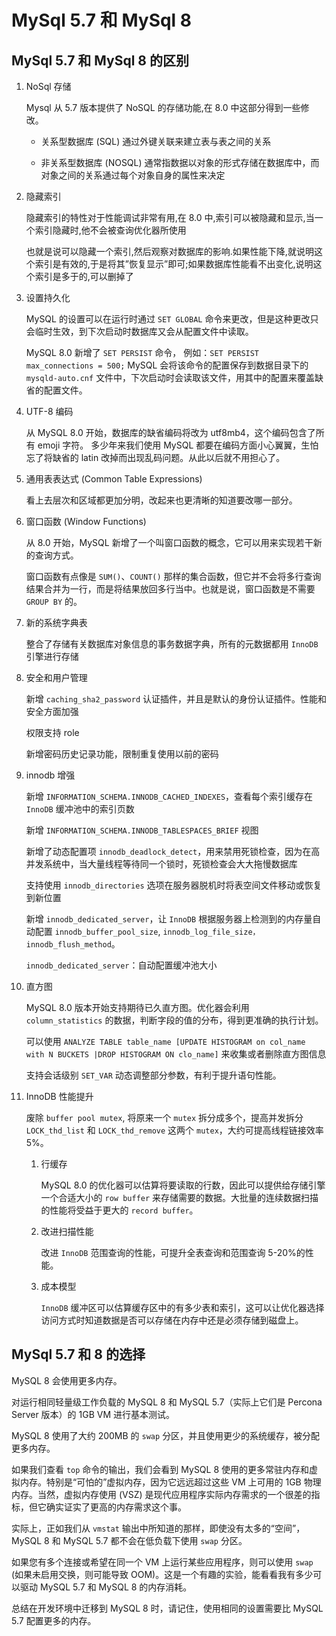 # MySql 5.7 和 MySql 8

## MySql 5.7 和 MySql 8 的区别

1. NoSql 存储

   Mysql 从 5.7 版本提供了 NoSQL 的存储功能,在 8.0 中这部分得到一些修改。

   - 关系型数据库 (SQL)
     通过外键关联来建立表与表之间的关系

   - 非关系型数据库 (NOSQL)
     通常指数据以对象的形式存储在数据库中，而对象之间的关系通过每个对象自身的属性来决定

1. 隐藏索引

   隐藏索引的特性对于性能调试非常有用,在 8.0 中,索引可以被隐藏和显示,当一个索引隐藏时,他不会被查询优化器所使用

   也就是说可以隐藏一个索引,然后观察对数据库的影响.如果性能下降,就说明这个索引是有效的,于是将其”恢复显示”即可;如果数据库性能看不出变化,说明这个索引是多于的,可以删掉了

1. 设置持久化

   MySQL 的设置可以在运行时通过 `SET GLOBAL` 命令来更改，但是这种更改只会临时生效，到下次启动时数据库又会从配置文件中读取。

   MySQL 8.0 新增了 `SET PERSIST` 命令，
   例如：`SET PERSIST max_connections = 500;`
   MySQL 会将该命令的配置保存到数据目录下的 `mysqld-auto.cnf` 文件中，下次启动时会读取该文件，用其中的配置来覆盖缺省的配置文件。

1. UTF-8 编码

   从 MySQL 8.0 开始，数据库的缺省编码将改为 utf8mb4，这个编码包含了所有 emoji 字符。
   多少年来我们使用 MySQL 都要在编码方面小心翼翼，生怕忘了将缺省的 latin 改掉而出现乱码问题。从此以后就不用担心了。

1. 通用表表达式 (Common Table Expressions)

   看上去层次和区域都更加分明，改起来也更清晰的知道要改哪一部分。

1. 窗口函数 (Window Functions)

   从 8.0 开始，MySQL 新增了一个叫窗口函数的概念，它可以用来实现若干新的查询方式。

   窗口函数有点像是 `SUM()`、`COUNT()` 那样的集合函数，但它并不会将多行查询结果合并为一行，而是将结果放回多行当中。也就是说，窗口函数是不需要 `GROUP BY` 的。

1. 新的系统字典表

   整合了存储有关数据库对象信息的事务数据字典，所有的元数据都用 `InnoDB` 引擎进行存储

1. 安全和用户管理

   新增 `caching_sha2_password` 认证插件，并且是默认的身份认证插件。性能和安全方面加强

   权限支持 role

   新增密码历史记录功能，限制重复使用以前的密码

1. innodb 增强

   新增 `INFORMATION_SCHEMA.INNODB_CACHED_INDEXES`，查看每个索引缓存在 `InnoDB` 缓冲池中的索引页数

   新增 `INFORMATION_SCHEMA.INNODB_TABLESPACES_BRIEF` 视图

   新增了动态配置项 `innodb_deadlock_detect`，用来禁用死锁检查，因为在高并发系统中，当大量线程等待同一个锁时，死锁检查会大大拖慢数据库

   支持使用 `innodb_directories` 选项在服务器脱机时将表空间文件移动或恢复到新位置

   新增 `innodb_dedicated_server`，让 `InnoDB` 根据服务器上检测到的内存量自动配置 `innodb_buffer_pool_size`, `innodb_log_file_size，innodb_flush_method`。

   `innodb_dedicated_server`：自动配置缓冲池大小

1. 直方图

   MySQL 8.0 版本开始支持期待已久直方图。优化器会利用 `column_statistics` 的数据，判断字段的值的分布，得到更准确的执行计划。

   可以使用 `ANALYZE TABLE table_name [UPDATE HISTOGRAM on col_name with N BUCKETS |DROP HISTOGRAM ON clo_name]` 来收集或者删除直方图信息

   支持会话级别 `SET_VAR` 动态调整部分参数，有利于提升语句性能。

1. InnoDB 性能提升

   废除 `buffer pool mutex`, 将原来一个 `mutex` 拆分成多个，提高并发拆分 `LOCK_thd_list` 和 `LOCK_thd_remove` 这两个 `mutex`，大约可提高线程链接效率 5%。

   1. 行缓存

      MySQL 8.0 的优化器可以估算将要读取的行数，因此可以提供给存储引擎一个合适大小的 `row buffer` 来存储需要的数据。大批量的连续数据扫描的性能将受益于更大的 `record buffer`。

   1. 改进扫描性能

      改进 `InnoDB` 范围查询的性能，可提升全表查询和范围查询 5-20%的性能。

   1. 成本模型

      `InnoDB` 缓冲区可以估算缓存区中的有多少表和索引，这可以让优化器选择访问方式时知道数据是否可以存储在内存中还是必须存储到磁盘上。

## MySql 5.7 和 8 的选择

MySQL 8 会使用更多内存。

对运行相同轻量级工作负载的 MySQL 8 和 MySQL 5.7（实际上它们是 Percona Server 版本）的 1GB VM 进行基本测试。

MySQL 8 使用了大约 200MB 的 `swap` 分区，并且使用更少的系统缓存，被分配更多内存。

如果我们查看 `top` 命令的输出，我们会看到 MySQL 8 使用的更多常驻内存和虚拟内存。特别是“可怕的”虚拟内存，因为它远远超过这些 VM 上可用的 1GB 物理内存。当然，虚拟内存使用 (VSZ) 是现代应用程序实际内存需求的一个很差的指标，但它确实证实了更高的内存需求这个事。

实际上，正如我们从 `vmstat` 输出中所知道的那样，即使没有太多的“空间”，MySQL 8 和 MySQL 5.7 都不会在低负载下使用 `swap` 分区。

如果您有多个连接或希望在同一个 VM 上运行某些应用程序，则可以使用 `swap` (如果未启用交换，则可能导致 OOM)。这是一个有趣的实验，能看看我有多少可以驱动 MySQL 5.7 和 MySQL 8 的内存消耗。

总结在开发环境中迁移到 MySQL 8 时，请记住，使用相同的设置需要比 MySQL 5.7 配置更多的内存。
